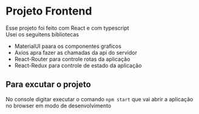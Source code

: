 # Projeto Frontend

Esse projeto foi feito com React e com typescript  
Usei os seguitens bibliotecas

- MaterialUI paara os componentes graficos
- Axios apra fazer as chamadas da api do servidor
- React-Router para controle rotas da aplicação
- React-Redux para controle de estado da aplicação

## Para excutar o projeto
No console digitar executar o comando `npm start` que vai abrir a aplicação no browser em modo de desenvolvimento